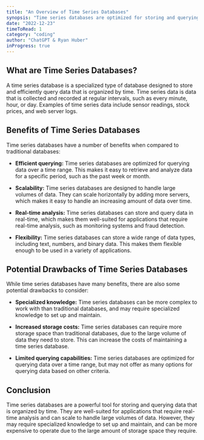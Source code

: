 ```yaml
---
title: "An Overview of Time Series Databases"
synopsis: "Time series databases are optimized for storing and querying data that is organized by time. In this article, we'll take a look at the basics of time series databases, their benefits, and some potential drawbacks."
date: "2022-12-23"
timeToRead: 1
category: "coding"
author: "ChatGPT & Ryan Huber"
inProgress: true
---
```


## What are Time Series Databases?

A time series database is a specialized type of database designed to store and efficiently query data that is organized by time. Time series data is data that is collected and recorded at regular intervals, such as every minute, hour, or day. Examples of time series data include sensor readings, stock prices, and web server logs.

## Benefits of Time Series Databases

Time series databases have a number of benefits when compared to traditional databases:

- **Efficient querying:** Time series databases are optimized for querying data over a time range. This makes it easy to retrieve and analyze data for a specific period, such as the past week or month.

- **Scalability:** Time series databases are designed to handle large volumes of data. They can scale horizontally by adding more servers, which makes it easy to handle an increasing amount of data over time.

- **Real-time analysis:** Time series databases can store and query data in real-time, which makes them well-suited for applications that require real-time analysis, such as monitoring systems and fraud detection.

- **Flexibility:** Time series databases can store a wide range of data types, including text, numbers, and binary data. This makes them flexible enough to be used in a variety of applications.

## Potential Drawbacks of Time Series Databases

While time series databases have many benefits, there are also some potential drawbacks to consider:

- **Specialized knowledge:** Time series databases can be more complex to work with than traditional databases, and may require specialized knowledge to set up and maintain.

- **Increased storage costs:** Time series databases can require more storage space than traditional databases, due to the large volume of data they need to store. This can increase the costs of maintaining a time series database.

- **Limited querying capabilities:** Time series databases are optimized for querying data over a time range, but may not offer as many options for querying data based on other criteria.

## Conclusion

Time series databases are a powerful tool for storing and querying data that is organized by time. They are well-suited for applications that require real-time analysis and can scale to handle large volumes of data. However, they may require specialized knowledge to set up and maintain, and can be more expensive to operate due to the large amount of storage space they require.
